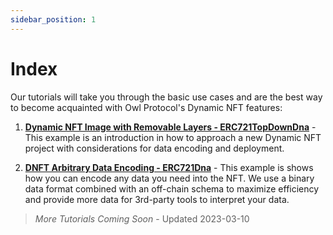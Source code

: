 ```yaml
---
sidebar_position: 1
---
```

# Index

Our tutorials will take you through the basic use cases and are the best way to become acquainted with Owl Protocol's
Dynamic NFT features:

1. [**Dynamic NFT Image with Removable Layers - ERC721TopDownDna**](/contracts/tutorial-topdowndna) - This example is an introduction in how to
    approach a new Dynamic NFT project with considerations for data encoding and deployment.

2. [**DNFT Arbitrary Data Encoding - ERC721Dna**](/contracts/tutorial-nftdata) - This example is shows how you can encode
   any data you need into the NFT. We use a binary data format combined with an off-chain schema to maximize efficiency and
    provide more data for 3rd-party tools to interpret your data.
> *More Tutorials Coming Soon* - Updated 2023-03-10
